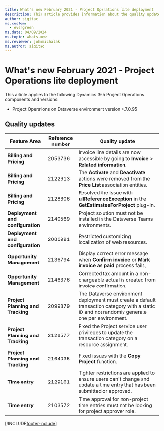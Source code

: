 ```yaml
---
title: What's new February 2021 - Project Operations lite deployment
description: This article provides information about the quality updates available in the February 2021 release of Project Operations lite deployment.
author: sigitac
ms.custom:
  - evergreen
ms.date: 04/09/2024
ms.topic: whats-new
ms.reviewer: johnmichalak
ms.author: sigitac
---
```


# What's new February 2021 - Project Operations lite deployment

This article applies to the following Dynamics 365 Project Operations components and versions:

  - Project Operations on Dataverse environment version 4.7.0.95

## Quality updates

| **Feature Area** | **Reference number** | **Quality update** |
| --- | --- | --- |
| **Billing and Pricing** | 2053736 | Invoice line details are now accessible by going to **Invoice** > **Related information**. |
| **Billing and Pricing** | 2122613 | The **Activate** and **Deactivate** actions were removed from the **Price List** association entities. |
| **Billing and Pricing** | 2128606 | Resolved the issue with **ullReferenceException** in the **GetEstimatesForProject** plug-in. |
| **Deployment and configuration** | 2140569 | Project solution must not be installed in the Dataverse Teams environments. |
| **Deployment and configuration** | 2086991 | Restricted customizing localization of web resources. |
| **Opportunity Management** | 2136794 | Display correct error message when **Confirm invoice** or **Mark invoice as paid** process fails, |
| **Opportunity Management** | 2146376 | Corrected tax amount in a non-chargeable actual is created from invoice confirmation. |
| **Project Planning and Tracking** | 2099879 | The Dataverse environment deployment must create a default transaction category with a static ID and not randomly generate one per environment. |
| **Project Planning and Tracking** | 2128577 | Fixed the Project service user privileges to update the transaction category on a resource assignment. |
| **Project Planning and Tracking** | 2164035 | Fixed issues with the **Copy Project** function. |
| **Time entry** | 2129161 | Tighter restrictions are applied to ensure users can't change and update a time entry that has been submitted or approved. |
| **Time entry** | 2103572 | Time approval for non-project time entries must not be looking for project approver role. |


[!INCLUDE[footer-include](../../includes/footer-banner.md)]
